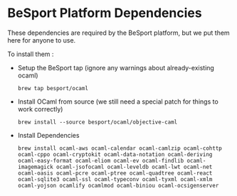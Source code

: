 BeSport Platform Dependencies
=============================

These dependencies are required by the BeSport platform, but we put them here for anyone to use.

To install them :

   * Setup the BeSport tap (ignore any warnings about already-existing ocaml)

         brew tap besport/ocaml

   * Install OCaml from source (we still need a special patch for things to work correctly)

         brew install --source besport/ocaml/objective-caml
    
   * Install Dependencies

         brew install ocaml-aws ocaml-calendar ocaml-camlzip ocaml-cohttp ocaml-cppo ocaml-cryptokit ocaml-data-notation ocaml-deriving ocaml-easy-format ocaml-eliom ocaml-ev ocaml-findlib ocaml-imagemagick ocaml-jsofocaml ocaml-leveldb ocaml-lwt ocaml-net ocaml-oasis ocaml-pcre ocaml-ptree ocaml-quadtree ocaml-react ocaml-sqlite3 ocaml-ssl ocaml-typeconv ocaml-tyxml ocaml-xmlm ocaml-yojson ocamlify ocamlmod ocaml-biniou ocaml-ocsigenserver

